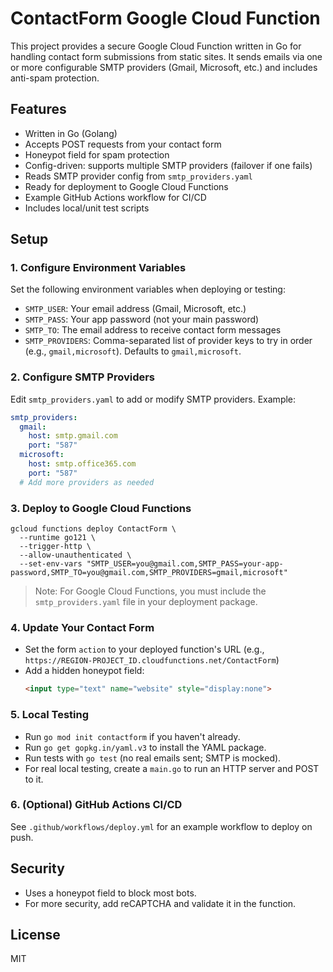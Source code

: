 # ContactForm Google Cloud Function

This project provides a secure Google Cloud Function written in Go for handling contact form submissions from static sites. It sends emails via one or more configurable SMTP providers (Gmail, Microsoft, etc.) and includes anti-spam protection.

## Features
- Written in Go (Golang)
- Accepts POST requests from your contact form
- Honeypot field for spam protection
- Config-driven: supports multiple SMTP providers (failover if one fails)
- Reads SMTP provider config from `smtp_providers.yaml`
- Ready for deployment to Google Cloud Functions
- Example GitHub Actions workflow for CI/CD
- Includes local/unit test scripts

## Setup

### 1. Configure Environment Variables
Set the following environment variables when deploying or testing:
- `SMTP_USER`: Your email address (Gmail, Microsoft, etc.)
- `SMTP_PASS`: Your app password (not your main password)
- `SMTP_TO`: The email address to receive contact form messages
- `SMTP_PROVIDERS`: Comma-separated list of provider keys to try in order (e.g., `gmail,microsoft`). Defaults to `gmail,microsoft`.

### 2. Configure SMTP Providers
Edit `smtp_providers.yaml` to add or modify SMTP providers. Example:
```yaml
smtp_providers:
  gmail:
    host: smtp.gmail.com
    port: "587"
  microsoft:
    host: smtp.office365.com
    port: "587"
  # Add more providers as needed
```

### 3. Deploy to Google Cloud Functions

```
gcloud functions deploy ContactForm \
  --runtime go121 \
  --trigger-http \
  --allow-unauthenticated \
  --set-env-vars "SMTP_USER=you@gmail.com,SMTP_PASS=your-app-password,SMTP_TO=you@gmail.com,SMTP_PROVIDERS=gmail,microsoft"
```

> Note: For Google Cloud Functions, you must include the `smtp_providers.yaml` file in your deployment package.

### 4. Update Your Contact Form
- Set the form `action` to your deployed function's URL (e.g., `https://REGION-PROJECT_ID.cloudfunctions.net/ContactForm`)
- Add a hidden honeypot field:
  ```html
  <input type="text" name="website" style="display:none">
  ```

### 5. Local Testing
- Run `go mod init contactform` if you haven't already.
- Run `go get gopkg.in/yaml.v3` to install the YAML package.
- Run tests with `go test` (no real emails sent; SMTP is mocked).
- For real local testing, create a `main.go` to run an HTTP server and POST to it.

### 6. (Optional) GitHub Actions CI/CD
See `.github/workflows/deploy.yml` for an example workflow to deploy on push.

## Security
- Uses a honeypot field to block most bots.
- For more security, add reCAPTCHA and validate it in the function.

## License
MIT
